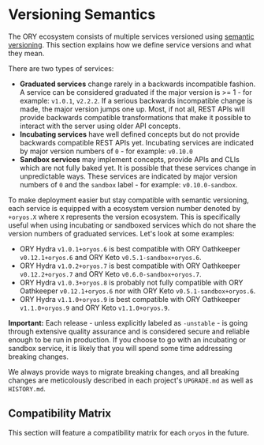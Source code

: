 # Versioning Semantics

The ORY ecosystem consists of multiple services versioned using [semantic versioning](https://semver.org). This section
explains how we define service versions and what they mean.

There are two types of services:

- **Graduated services** change rarely in a backwards incompatible fashion. A service can be considered graduated if
the major version is >= 1 - for example: `v1.0.1`, `v2.2.2`. If a serious backwards incompatible
change is made, the major version jumps one up. Most, if not all, REST APIs will provide backwards compatible transformations that
make it possible to interact with the server using older API concepts.
- **Incubating services** have well defined concepts but do not provide backwards compatible REST APIs yet. Incubating
services are indicated by major version numbers of `0` - for example: `v0.10.0`
- **Sandbox services** may implement concepts, provide APIs and CLIs which are not fully baked yet. It is possible that
these services change in unpredictable ways. These services are indicated by major version numbers of `0` and the
`sandbox` label - for example: `v0.10.0-sandbox`.

To make deployment easier but stay compatible with semantic versioning, each service is equipped with a ecosystem version
number denoted by `+oryos.X` where `X` represents the version ecosystem. This is specifically useful when using
incubating or sandboxed services which do not share the version numbers of graduated services. Let's look at some examples:

- ORY Hydra `v1.0.1+oryos.6` is best compatible with ORY Oathkeeper `v0.12.1+oryos.6` and ORY Keto `v0.5.1-sandbox+oryos.6`.
- ORY Hydra `v1.0.2+oryos.7` is best compatible with ORY Oathkeeper `v0.12.2+oryos.7` and ORY Keto `v0.6.0-sandbox+oryos.7`.
- ORY Hydra `v1.0.3+oryos.8` is probably not fully compatible with ORY Oathkeeper `v0.12.1+oryos.6` nor with ORY Keto
`v0.5.1-sandbox+oryos.6`.
- ORY Hydra `v1.1.0+oryos.9` is best compatible with ORY Oathkeeper `v1.1.0+oryos.9` and ORY Keto `v1.1.0+oryos.9`.

**Important:** Each release - unless explicitly labeled as `-unstable` - is going through extensive quality assurance
and is considered secure and reliable enough to be run in production. If you choose to go with an incubating or sandbox
service, it is likely that you will spend some time addressing breaking changes.

We always provide ways to migrate breaking changes, and all breaking changes are meticolously described in each project's
`UPGRADE.md` as well as `HISTORY.md`.

## Compatibility Matrix

This section will feature a compatibility matrix for each `oryos` in the future.